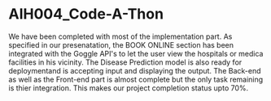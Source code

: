 # AIH004_Code-A-Thon
We have been completed with most of the implementation part. As specified in our presenatation, the BOOK ONLINE section has been integrated with the Goggle API's to let the user view the hospitals or medica facilities in his vicinity. The Disease Prediction model is also ready for deploymentand is accepting input and displaying the output. The Back-end as well as the Front-end part is almost complete but the only task remaining is thier integration. This makes our project completion status upto 70%.
